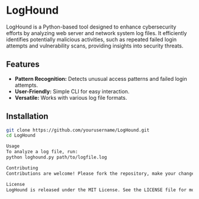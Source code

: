 # LogHound

LogHound is a Python-based tool designed to enhance cybersecurity efforts by analyzing web server and network system log files. 
It efficiently identifies potentially malicious activities, such as repeated failed login attempts and vulnerability scans, providing insights into security threats.

## Features

- **Pattern Recognition:** Detects unusual access patterns and failed login attempts.
- **User-Friendly:** Simple CLI for easy interaction.
- **Versatile:** Works with various log file formats.

## Installation

```bash
git clone https://github.com/yourusername/LogHound.git
cd LogHound

Usage
To analyze a log file, run:
python loghound.py path/to/logfile.log

Contributing
Contributions are welcome! Please fork the repository, make your changes, and submit a pull request.

License
LogHound is released under the MIT License. See the LICENSE file for more details.
